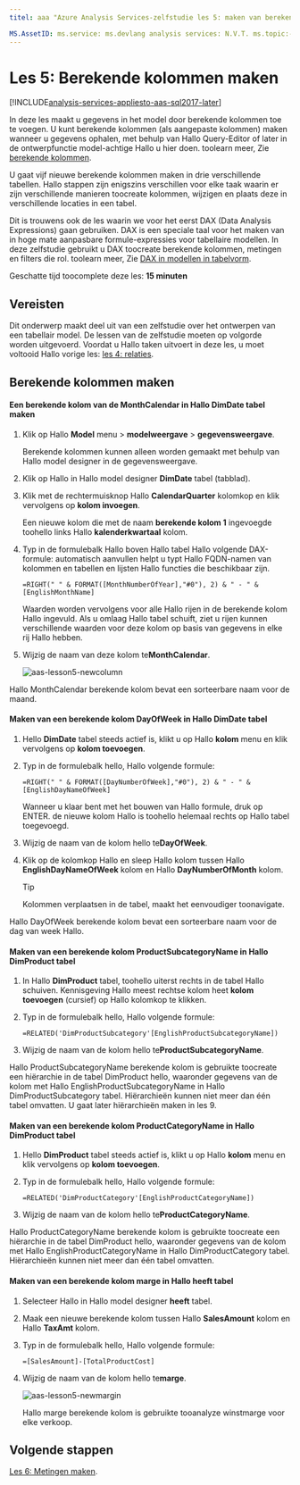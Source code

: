 ```yaml
---
titel: aaa "Azure Analysis Services-zelfstudie les 5: maken van berekende kolommen | Microsoft Docs' Beschrijving: hierin wordt beschreven hoe toocreate berekende kolommen in de zelfstudie hello Azure Analysis Services-project. Services: analysis services-documentationcenter: '' auteur: minewiskan manager: erikre-editor: '' tags: ''

MS.AssetID: ms.service: ms.devlang analysis services: N.V.T. ms.topic:-slag-artikel ms.tgt_pltfrm: N.V.T. ms.workload: n.v.t. ms.date: 01-06/2017 ms.author: owend
---
```

# <a name="lesson-5-create-calculated-columns"></a>Les 5: Berekende kolommen maken

[!INCLUDE[analysis-services-appliesto-aas-sql2017-later](../../../includes/analysis-services-appliesto-aas-sql2017-later.md)]

In deze les maakt u gegevens in het model door berekende kolommen toe te voegen. U kunt berekende kolommen (als aangepaste kolommen) maken wanneer u gegevens ophalen, met behulp van Hallo Query-Editor of later in de ontwerpfunctie model-achtige Hallo u hier doen. toolearn meer, Zie [berekende kolommen](https://docs.microsoft.com/sql/analysis-services/tabular-models/ssas-calculated-columns).
  
U gaat vijf nieuwe berekende kolommen maken in drie verschillende tabellen. Hallo stappen zijn enigszins verschillen voor elke taak waarin er zijn verschillende manieren toocreate kolommen, wijzigen en plaats deze in verschillende locaties in een tabel.  

Dit is trouwens ook de les waarin we voor het eerst DAX (Data Analysis Expressions) gaan gebruiken. DAX is een speciale taal voor het maken van in hoge mate aanpasbare formule-expressies voor tabellaire modellen. In deze zelfstudie gebruikt u DAX toocreate berekende kolommen, metingen en filters die rol. toolearn meer, Zie [DAX in modellen in tabelvorm](https://docs.microsoft.com/sql/analysis-services/tabular-models/understanding-dax-in-tabular-models-ssas-tabular). 
  
Geschatte tijd toocomplete deze les: **15 minuten**  
  
## <a name="prerequisites"></a>Vereisten  
Dit onderwerp maakt deel uit van een zelfstudie over het ontwerpen van een tabellair model. De lessen van de zelfstudie moeten op volgorde worden uitgevoerd. Voordat u Hallo taken uitvoert in deze les, u moet voltooid Hallo vorige les: [les 4: relaties](../tutorials/aas-lesson-4-create-relationships.md). 
  
## <a name="create-calculated-columns"></a>Berekende kolommen maken  
  
#### <a name="create-a-monthcalendar-calculated-column-in-hello-dimdate-table"></a>Een berekende kolom van de MonthCalendar in Hallo DimDate tabel maken  
  
1.  Klik op Hallo **Model** menu > **modelweergave** > **gegevensweergave**.  
  
    Berekende kolommen kunnen alleen worden gemaakt met behulp van Hallo model designer in de gegevensweergave.  
  
2.  Klik op Hallo in Hallo model designer **DimDate** tabel (tabblad).  
  
3.  Klik met de rechtermuisknop Hallo **CalendarQuarter** kolomkop en klik vervolgens op **kolom invoegen**.  
  
    Een nieuwe kolom die met de naam **berekende kolom 1** ingevoegde toohello links Hallo **kalenderkwartaal** kolom.  
  
4.  Typ in de formulebalk Hallo boven Hallo tabel Hallo volgende DAX-formule: automatisch aanvullen helpt u typt Hallo FQDN-namen van kolommen en tabellen en lijsten Hallo functies die beschikbaar zijn.  
  
    ```  
    =RIGHT(" " & FORMAT([MonthNumberOfYear],"#0"), 2) & " - " & [EnglishMonthName]  
    ``` 
  
    Waarden worden vervolgens voor alle Hallo rijen in de berekende kolom Hallo ingevuld. Als u omlaag Hallo tabel schuift, ziet u rijen kunnen verschillende waarden voor deze kolom op basis van gegevens in elke rij Hallo hebben.    
  
5.  Wijzig de naam van deze kolom te**MonthCalendar**. 

    ![aas-lesson5-newcolumn](../tutorials/media/aas-lesson5-newcolumn.png) 
  
Hallo MonthCalendar berekende kolom bevat een sorteerbare naam voor de maand.  
  
#### <a name="create-a-dayofweek-calculated-column-in-hello-dimdate-table"></a>Maken van een berekende kolom DayOfWeek in Hallo DimDate tabel  
  
1.  Hello **DimDate** tabel steeds actief is, klikt u op Hallo **kolom** menu en klik vervolgens op **kolom toevoegen**.  
  
2.  Typ in de formulebalk hello, Hallo volgende formule:  
    
    ```
    =RIGHT(" " & FORMAT([DayNumberOfWeek],"#0"), 2) & " - " & [EnglishDayNameOfWeek]  
    ```
    
    Wanneer u klaar bent met het bouwen van Hallo formule, druk op ENTER. de nieuwe kolom Hallo is toohello helemaal rechts op Hallo tabel toegevoegd.  
  
3.  Wijzig de naam van de kolom hello te**DayOfWeek**.  
  
4.  Klik op de kolomkop Hallo en sleep Hallo kolom tussen Hallo **EnglishDayNameOfWeek** kolom en Hallo **DayNumberOfMonth** kolom.  
  
    > [!TIP]  
    > Kolommen verplaatsen in de tabel, maakt het eenvoudiger toonavigate.  
  
Hallo DayOfWeek berekende kolom bevat een sorteerbare naam voor de dag van week Hallo.  
  
#### <a name="create-a-productsubcategoryname-calculated-column-in-hello-dimproduct-table"></a>Maken van een berekende kolom ProductSubcategoryName in Hallo DimProduct tabel  
  
  
1.  In Hallo **DimProduct** tabel, toohello uiterst rechts in de tabel Hallo schuiven. Kennisgeving Hallo meest rechtse kolom heet **kolom toevoegen** (cursief) op Hallo kolomkop te klikken.  
  
2.  Typ in de formulebalk hello, Hallo volgende formule:  
    
    ```
    =RELATED('DimProductSubcategory'[EnglishProductSubcategoryName])  
    ```
  
3.  Wijzig de naam van de kolom hello te**ProductSubcategoryName**.  
  
Hallo ProductSubcategoryName berekende kolom is gebruikte toocreate een hiërarchie in de tabel DimProduct hello, waaronder gegevens van de kolom met Hallo EnglishProductSubcategoryName in Hallo DimProductSubcategory tabel. Hiërarchieën kunnen niet meer dan één tabel omvatten. U gaat later hiërarchieën maken in les 9.  
  
#### <a name="create-a-productcategoryname-calculated-column-in-hello-dimproduct-table"></a>Maken van een berekende kolom ProductCategoryName in Hallo DimProduct tabel  
  
1.  Hello **DimProduct** tabel steeds actief is, klikt u op Hallo **kolom** menu en klik vervolgens op **kolom toevoegen**.  
  
2.  Typ in de formulebalk hello, Hallo volgende formule:  
  
    ```
    =RELATED('DimProductCategory'[EnglishProductCategoryName]) 
    ```
    
3.  Wijzig de naam van de kolom hello te**ProductCategoryName**.  
  
Hallo ProductCategoryName berekende kolom is gebruikte toocreate een hiërarchie in de tabel DimProduct hello, waaronder gegevens van de kolom met Hallo EnglishProductCategoryName in Hallo DimProductCategory tabel. Hiërarchieën kunnen niet meer dan één tabel omvatten.  
  
#### <a name="create-a-margin-calculated-column-in-hello-factinternetsales-table"></a>Maken van een berekende kolom marge in Hallo heeft tabel  
  
1.  Selecteer Hallo in Hallo model designer **heeft** tabel.  
  
2.  Maak een nieuwe berekende kolom tussen Hallo **SalesAmount** kolom en Hallo **TaxAmt** kolom.  
  
3.  Typ in de formulebalk hello, Hallo volgende formule:  
  
    ```
    =[SalesAmount]-[TotalProductCost]
    ``` 

4.  Wijzig de naam van de kolom hello te**marge**.  
 
      ![aas-lesson5-newmargin](../tutorials/media/aas-lesson5-newmargin.png)
      
    Hallo marge berekende kolom is gebruikte tooanalyze winstmarge voor elke verkoop.  
  
## <a name="whats-next"></a>Volgende stappen
[Les 6: Metingen maken](../tutorials/aas-lesson-6-create-measures.md).
  
  
  
